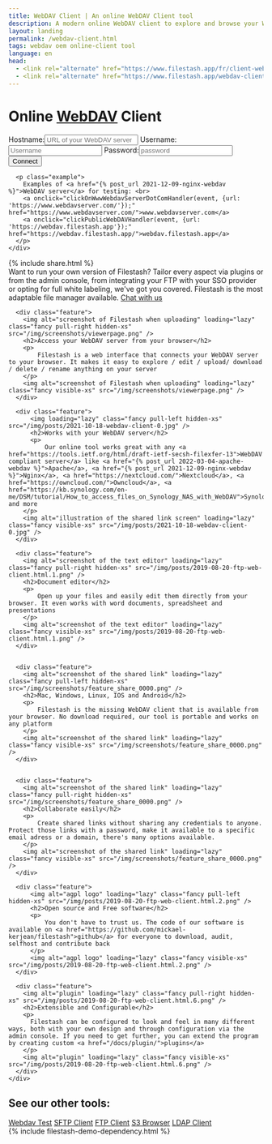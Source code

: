 ```yaml
---
title: WebDAV Client | An online WebDAV Client tool
description: A modern online WebDAV client to explore and browse your WebDAV server like Nginx, Apache, Nextcloud, Owncloud, Synology and more
layout: landing
permalink: /webdav-client.html
tags: webdav oem online-client tool
language: en
head:
  - <link rel="alternate" href="https://www.filestash.app/fr/client-webdav.html" hreflang="fr" />
  - <link rel="alternate" href="https://www.filestash.app/webdav-client.html" hreflang="en" />
---
```


<link rel="stylesheet" href="/css/landing-page.css">
<link rel="stylesheet" href="/css/landing-page-login.css">

<div id="splash" class="nopadding">
  <div class="row">
    <div class="col-sm-12">
      <div class="hgroup">
        <h1>Online <a href="https://en.wikipedia.org/wiki/WebDAV">WebDAV</a> Client</h1>
      </div>
      <form onsubmit='$("form input[type=\"submit\"]").attr("value", "LOADING...")' action="https://demo.filestash.app/login" method="GET">
        <input type="hidden" name="type" value="webdav" />
        <label>
          <span>Hostname:</span><input type="text" name="url" pattern="^http[s]?://.*$" title="full url of your webdav server. eg: https://webdav.filestash.app" placeholder="URL of your WebDAV server" required/>
        </label>
        <label>
          <span>Username:</span><input default="anonymous" type="text" name="username" placeholder="Username"/>
        </label>
        <label>
          <span>Password:</span><input type="password" name="password" placeholder="password"/>
        </label>
        <input type="submit" value="Connect" class="btn" />
      </form>
      <script>
        function clickPublicWebDAVHandler(e, data){
            e.preventDefault();
            for(var key in data){
                document.querySelector("form [name='"+key+"']").value = data[key]
            }
            document.querySelector("form input[type='submit']").click()
        }
        function clickOnWwwWebdavServerDotComHandler(e, data) {
            fetch(data.url).then((r) => clickPublicWebDAVHandler(e, { url: r.url }))
        }
      </script>

      <p class="example">
        Examples of <a href="{% post_url 2021-12-09-nginx-webdav %}">WebDAV server</a> for testing: <br>
        <a onclick="clickOnWwwWebdavServerDotComHandler(event, {url: 'https://www.webdavserver.com/'});" href="https://www.webdavserver.com/">www.webdavserver.com</a>
        <a onclick="clickPublicWebDAVHandler(event, {url: 'https://webdav.filestash.app'});" href="https://webdav.filestash.app/">webdav.filestash.app</a>
      </p>
    </div>
  </div>
  {% include share.html %}
  <div class="container">
    <div id="oem">
      <span>
          Want to run your own version of Filestash? Tailor every aspect via plugins or from the admin console, from integrating your FTP with your SSO provider or opting for full white labeling, we've got you covered. Filestash is the most adaptable file manager available.
      </span>
      <a href="/pricing/?modal=enterprise" class="btn">Chat with us</a>
    </div>
  </div>
</div>
<div class="waveshape"></div>

<script type="application/ld+json">
{
  "@context": "http://schema.org",
  "@type": "SoftwareApplication",
  "name": "WebDAV Client",
  "applicationCategory": "WebApplication",
  "operatingSystem": "Any",
  "description": "Access and manage your WebDAV server directly from your browser with our online WebDAV client",
  "url": "https://www.filestash.app/webdav-client.html",
  "screenshot": [
    "https://www.filestash.app/img/screenshots/viewerpage.png",
    "https://www.filestash.app/img/screenshots/feature1.png"
  ],
  "featureList": [
    "file manager like operation to your webdav server",
    "Direct file upload and download",
    "Easy navigation and file management",
    "Application viewers and document editor for all your files",
    "Extensible via plugins"
  ],
  "aggregateRating": {
    "@type": "AggregateRating",
    "ratingValue": "100",
    "ratingCount": "33"
  },
  "offers": {
    "@type": "Offer",
    "priceCurrency": "USD",
    "price": "0.1"
  }
}
</script>


<div id="features" style="padding-bottom:0">
  <div class="container large">
    <div class="row features main">

      <div class="feature">
        <img alt="screenshot of Filestash when uploading" loading="lazy" class="fancy pull-right hidden-xs" src="/img/screenshots/viewerpage.png" />
        <h2>Access your WebDAV server from your browser</h2>
        <p>
            Filestash is a web interface that connects your WebDAV server to your browser. It makes it easy to explore / edit / upload/ download / delete / rename anything on your server
        </p>
        <img alt="screenshot of Filestash when uploading" loading="lazy" class="fancy visible-xs" src="/img/screenshots/viewerpage.png" />
      </div>

      <div class="feature">
          <img loading="lazy" class="fancy pull-left hidden-xs" src="/img/posts/2021-10-18-webdav-client-0.jpg" />
          <h2>Works with your WebDAV server</h2>
          <p>
              Our online tool works great with any <a href="https://tools.ietf.org/html/draft-ietf-secsh-filexfer-13">WebDAV compliant server</a> like <a href="{% post_url 2022-03-04-apache-webdav %}">Apache</a>, <a href="{% post_url 2021-12-09-nginx-webdav %}">Nginx</a>, <a href="https://nextcloud.com/">Nextcloud</a>, <a href="https://owncloud.com/">Owncloud</a>, <a href="https://kb.synology.com/en-me/DSM/tutorial/How_to_access_files_on_Synology_NAS_with_WebDAV">Synology</a> and more
        </p>
        <img alt="illustration of the shared link screen" loading="lazy" class="fancy visible-xs" src="/img/posts/2021-10-18-webdav-client-0.jpg" />
      </div>

      <div class="feature">
        <img alt="screenshot of the text editor" loading="lazy" class="fancy pull-right hidden-xs" src="/img/posts/2019-08-20-ftp-web-client.html.1.png" />
        <h2>Document editor</h2>
        <p>
            Open up your files and easily edit them directly from your browser. It even works with word documents, spreadsheet and presentations
        </p>
        <img alt="screenshot of the text editor" loading="lazy" class="fancy visible-xs" src="/img/posts/2019-08-20-ftp-web-client.html.1.png" />
      </div>


      <div class="feature">
        <img alt="screenshot of the shared link" loading="lazy" class="fancy pull-left hidden-xs" src="/img/screenshots/feature_share_0000.png" />
        <h2>Mac, Windows, Linux, IOS and Android</h2>
        <p>
            Filestash is the missing WebDAV client that is available from your browser. No download required, our tool is portable and works on any platform
        </p>
        <img alt="screenshot of the shared link" loading="lazy" class="fancy visible-xs" src="/img/screenshots/feature_share_0000.png" />
      </div>


      <div class="feature">
        <img alt="screenshot of the shared link" loading="lazy" class="fancy pull-right hidden-xs" src="/img/screenshots/feature_share_0000.png" />
        <h2>Collaborate easily</h2>
        <p>
            Create shared links without sharing any credentials to anyone. Protect those links with a password, make it available to a specific email adress or a domain, there's many options available.
        </p>
        <img alt="screenshot of the shared link" loading="lazy" class="fancy visible-xs" src="/img/screenshots/feature_share_0000.png" />
      </div>

      <div class="feature">
          <img alt="agpl logo" loading="lazy" class="fancy pull-left hidden-xs" src="/img/posts/2019-08-20-ftp-web-client.html.2.png" />
          <h2>Open source and Free software</h2>
          <p>
              You don't have to trust us. The code of our software is available on <a href="https://github.com/mickael-kerjean/filestash">github</a> for everyone to download, audit, selfhost and contribute back
          </p>
          <img alt="agpl logo" loading="lazy" class="fancy visible-xs" src="/img/posts/2019-08-20-ftp-web-client.html.2.png" />
      </div>

      <div class="feature">
        <img alt="plugin" loading="lazy" class="fancy pull-right hidden-xs" src="/img/posts/2019-08-20-ftp-web-client.html.6.png" />
        <h2>Extensible and Configurable</h2>
        <p>
          Filestash can be configured to look and feel in many different ways, both with your own design and through configuration via the admin console. If you need to get further, you can extend the program by creating custom <a href="/docs/plugin/">plugins</a>
        </p>
        <img alt="plugin" loading="lazy" class="fancy visible-xs" src="/img/posts/2019-08-20-ftp-web-client.html.6.png" />
      </div>
    </div>
  </div>

  <div class="call-to-action">
    <h2>See our other tools:</h2>
    <a class="btn light" href="{% post_url 2022-01-15-webdav-test-tool %}">Webdav Test</a>
    <a class="btn light" href="{% post_url 2020-04-30-sftp-browser %}">SFTP Client</a>
    <a class="btn light" href="{% post_url 2019-11-26-ftp-web-client %}">FTP Client</a>
    <a class="btn light" href="{% post_url 2019-11-21-s3-browser %}">S3 Browser</a>
    <a class="btn light" href="{% post_url 2020-01-04-ldap-browser %}">LDAP Client</a>
  </div>
</div>
{% include filestash-demo-dependency.html %}
